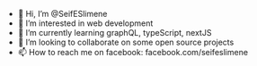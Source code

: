 - 👋 Hi, I’m @SeifESlimene
- 👀 I’m interested in web development
- 🌱 I’m currently learning graphQL, typeScript, nextJS
- 💞️ I’m looking to collaborate on some open source projects
- 📫 How to reach me on facebook: facebook.com/seifeslimene

<!---
SeifESlimene/SeifESlimene is a ✨ special ✨ repository because its `README.md` (this file) appears on your GitHub profile.
You can click the Preview link to take a look at your changes.
--->
